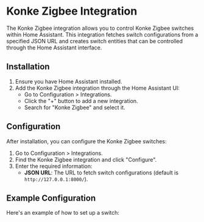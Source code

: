 # Konke Zigbee Integration

The Konke Zigbee integration allows you to control Konke Zigbee switches within Home Assistant. This integration fetches switch configurations from a specified JSON URL and creates switch entities that can be controlled through the Home Assistant interface.

## Installation

1. Ensure you have Home Assistant installed.
2. Add the Konke Zigbee integration through the Home Assistant UI:
   - Go to Configuration > Integrations.
   - Click the "+" button to add a new integration.
   - Search for "Konke Zigbee" and select it.

## Configuration

After installation, you can configure the Konke Zigbee switches:

1. Go to Configuration > Integrations.
2. Find the Konke Zigbee integration and click "Configure".
3. Enter the required information:
   - **JSON URL**: The URL to fetch switch configurations (default is `http://127.0.0.1:8000/`).

## Example Configuration

Here's an example of how to set up a switch:
